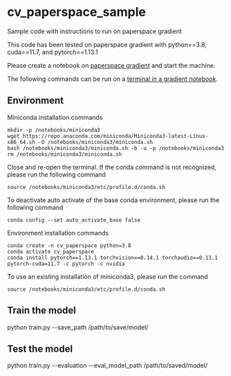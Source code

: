 # cv_paperspace_sample
Sample code with instructions to run on paperspace gradient

This code has been tested on paperspace gradient with python==3.8, cuda==11.7, and pytorch==1.13.1

Please create a notebook on [paperspace gradient](https://www.paperspace.com) and start the machine.

The following commands can be run on a [terminal in a gradient notebook](https://docs.digitalocean.com/products/paperspace/notebooks/how-to/use-terminal/).
## Environment

Miniconda installation commands
```
mkdir -p /notebooks/miniconda3
wget https://repo.anaconda.com/miniconda/Miniconda3-latest-Linux-x86_64.sh -O /notebooks/miniconda3/miniconda.sh
bash /notebooks/miniconda3/miniconda.sh -b -u -p /notebooks/miniconda3
rm /notebooks/miniconda3/miniconda.sh
```

Close and re-open the terminal. If the conda command is not recognized, please run the following command
```
source /notebooks/miniconda3/etc/profile.d/conda.sh
```

To deactivate auto activate of the base conda environment, please run the following command
```
conda config --set auto_activate_base false
```

Environment installation commands
```
conda create -n cv_paperspace python=3.8
conda activate cv_paperspace
conda install pytorch==1.13.1 torchvision==0.14.1 torchaudio==0.13.1 pytorch-cuda=11.7 -c pytorch -c nvidia
```

To use an existing installation of miniconda3, please run the command
```
source /notebooks/miniconda3/etc/profile.d/conda.sh
```

## Train the model

python train.py --save_path /path/to/save/model/

## Test the model
python train.py --evaluation --eval_model_path /path/to/saved/model/